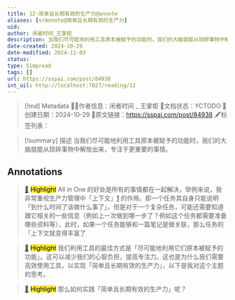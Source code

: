 ```yaml
---
title: 12-简单且长期有效的生产力@annote
aliases: [srAnnote@简单且长期有效的生产力]
uid: 
author: 闲者时间_王掌柜
description: 当我们尽可能地利用工具原本被赋予的功能时，我们的大脑就能从琐碎事物中解放出来，专注于更重要的事情。
date-created: 2024-10-29
date-modified: 2024-11-03
status: 
type: Simpread
tags: []
url: https://sspai.com/post/84938
int_uil: http://localhost:7027/reading/12
---
```


> [!md] Metadata
> 🙇‍♂作者信息：闲者时间 _ 王掌柜
> 🌱文档状态：YCTODO
> 📅创建日期：2024-10-29
> 🔗原文链接：https://sspai.com/post/84938
> 🖋标签列表：

> [!summary] 描述
> 当我们尽可能地利用工具原本被赋予的功能时，我们的大脑就能从琐碎事物中解放出来，专注于更重要的事情。

## Annotations

> [📌](<http://localhost:7026/reading/12#id=1730133979960>) <mark style="background-color: #ffeb3b">Highlight</mark>
> All in One 的好处是所有的事情都在一起解决，举例来说，我非常重视生产力管理中「上下文」[1](#fn-1) 的作用。即一个任务其自身只能说明「到什么时间了该做什么事了」，但是对于一个复杂任务，可能还需要知道跟它相关的一些信息（例如上一次做到哪一步了？例如这个任务都需要准备哪些资料等），此时，如果一个任务能够和一篇笔记是做关联，那么任务的「上下文就变得丰富了

> [📌](<http://localhost:7026/reading/12#id=1730133933242>) <mark style="background-color: #ffeb3b">Highlight</mark>
> 我们利用工具的最佳方式是「尽可能地利用它们原本被赋予的功能」。这可以减少我们的心智负担，提高专注力。这也是为什么我们需要高效使用工具，以实现「简单且长期有效的生产力」，以下是我对这个主题的思考。

> [📌](<http://localhost:7026/reading/12#id=1730134764016>) <mark style="background-color: #ffeb3b">Highlight</mark>
> 那么如何实践「简单且长期有效的生产力」呢？
